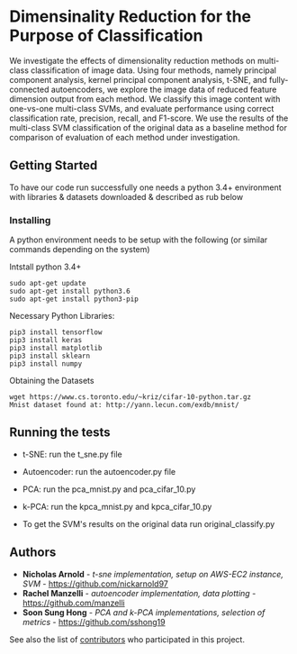 # Dimensinality Reduction for the Purpose of Classification

We investigate the effects of dimensionality reduction methods on multi-class classification of image data. Using four methods, namely principal component analysis, kernel principal component analysis, t-SNE, and fully-connected autoencoders, we explore the image data of reduced feature dimension output from each method. We classify this image content with one-vs-one multi-class SVMs, and evaluate performance using correct classification rate, precision, recall, and F1-score. We use the results of the multi-class SVM classification of the original data as a baseline method for comparison of evaluation of each method under investigation.

## Getting Started

To have our code run successfully one needs a python 3.4+ environment with libraries & datasets downloaded & described as rub below

### Installing

A python environment needs to be setup with the following (or similar commands depending on the system)

Intstall python 3.4+
```
sudo apt-get update
sudo apt-get install python3.6
sudo apt-get install python3-pip
```

Necessary Python Libraries:
```
pip3 install tensorflow
pip3 install keras
pip3 install matplotlib
pip3 install sklearn
pip3 install numpy
```


Obtaining the Datasets
```
wget https://www.cs.toronto.edu/~kriz/cifar-10-python.tar.gz
Mnist dataset found at: http://yann.lecun.com/exdb/mnist/
```

## Running the tests

* t-SNE: run the t_sne.py file
* Autoencoder: run the autoencoder.py file
* PCA: run the pca_mnist.py and  pca_cifar_10.py
* k-PCA: run the kpca_mnist.py and  kpca_cifar_10.py

* To get the SVM's results on the original data run original_classify.py

## Authors

* **Nicholas Arnold** - *t-sne implementation, setup on AWS-EC2 instance, SVM* - https://github.com/nickarnold97
* **Rachel Manzelli** - *autoencoder implementation, data plotting* - https://github.com/manzelli
* **Soon Sung Hong** -  *PCA and k-PCA implementations, selection of metrics* - https://github.com/sshong19

See also the list of [contributors](https://github.com/your/project/contributors) who participated in this project.

